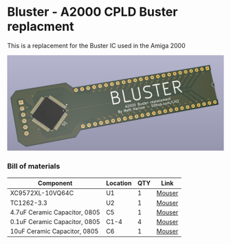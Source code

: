 # Bluster - A2000 CPLD Buster replacment
This is a replacement for the Buster IC used in the Amiga 2000

![PCB](Docs/PCB.png?raw=True)

### Bill of materials
|Component|Location|QTY|Link|
|---------|--------|---|------|
|XC9572XL-10VQ64C|U1|1|[Mouser](https://www.mouser.se/ProductDetail/217-C9572XL-10VQG64C)|
|TC1262-3.3|U2|1|[Mouser](https://www.mouser.com/ProductDetail/579-TC1262-3.3VDB)|
|4.7uF Ceramic Capacitor, 0805|C5|1|[Mouser](https://www.mouser.com/ProductDetail/187-CL21A475KOFNNNG)|
|0.1uF Ceramic Capacitor, 0805|C1-4|4|[Mouser](https://www.mouser.com/ProductDetail/963-EMF212B7104MGHT)|
|10uF Ceramic Capacitor, 0805|C6|1|[Mouser](https://www.mouser.com/ProductDetail/187-CL21A106KOQNNNG)|
